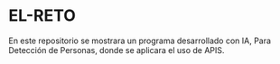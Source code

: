 # EL-RETO
En este repositorio se mostrara un programa desarrollado con IA, Para Detección de Personas, donde se aplicara el uso de APIS.
